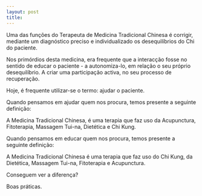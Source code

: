 ```yaml
---
layout: post
title: 
---
```

Uma das funções do Terapeuta de Medicina Tradicional Chinesa é corrigir, mediante um diagnóstico preciso e individualizado os desequilíbrios do Chi do paciente. 

Nos primórdios desta medicina, era frequente que a interacção fosse no sentido de educar o paciente - a autonomiza-lo, em relação o seu próprio desequilíbrio. A criar uma participação activa, no seu processo de recuperação. 

Hoje, é frequente utilizar-se o termo: ajudar o paciente. 

Quando pensamos em ajudar quem nos procura, temos presente a seguinte definição: 

A Medicina Tradicional Chinesa, é uma terapia que faz uso da Acupunctura, Fitoterapia, Massagem Tui-na, Dietética e Chi Kung. 

Quando pensamos em educar quem nos procura, temos presente a seguinte definição:

A Medicina Tradicional Chinesa é uma terapia que faz uso do Chi Kung, da Dietética, Massagem Tui-na, Fitoterapia e Acupunctura. 

Conseguem ver a diferença?

Boas práticas.
